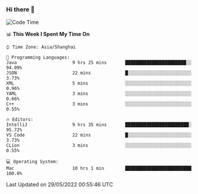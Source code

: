 ### Hi there 👋


<!--START_SECTION:waka-->
![Code Time](http://img.shields.io/badge/Code%20Time-0%20secs-blue)

📊 **This Week I Spent My Time On** 

```text
⌚︎ Time Zone: Asia/Shanghai

💬 Programming Languages: 
Java                     9 hrs 25 mins       ███████████████████████░░   94.09% 
JSON                     22 mins             █░░░░░░░░░░░░░░░░░░░░░░░░   3.73% 
XML                      5 mins              ░░░░░░░░░░░░░░░░░░░░░░░░░   0.96% 
YAML                     3 mins              ░░░░░░░░░░░░░░░░░░░░░░░░░   0.66% 
C++                      3 mins              ░░░░░░░░░░░░░░░░░░░░░░░░░   0.55%

🔥 Editors: 
IntelliJ                 9 hrs 35 mins       ████████████████████████░   95.72% 
VS Code                  22 mins             █░░░░░░░░░░░░░░░░░░░░░░░░   3.73% 
CLion                    3 mins              ░░░░░░░░░░░░░░░░░░░░░░░░░   0.55%

💻 Operating System: 
Mac                      10 hrs 1 min        █████████████████████████   100.0%

```


 Last Updated on 29/05/2022 00:55:46 UTC
<!--END_SECTION:waka-->

<!--
**SillyPasty/SillyPasty** is a ✨ _special_ ✨ repository because its `README.md` (this file) appears on your GitHub profile.

Here are some ideas to get you started:

- 🔭 I’m currently working on ...
- 🌱 I’m currently learning ...
- 👯 I’m looking to collaborate on ...
- 🤔 I’m looking for help with ...
- 💬 Ask me about ...
- 📫 How to reach me: ...
- 😄 Pronouns: ...
- ⚡ Fun fact: ...
-->


